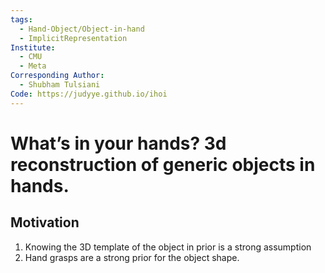 ```yaml
---
tags:
  - Hand-Object/Object-in-hand
  - ImplicitRepresentation
Institute:
  - CMU
  - Meta
Corresponding Author:
  - Shubham Tulsiani
Code: https://judyye.github.io/ihoi
---
```


# What’s in your hands? 3d reconstruction of generic objects in hands.
## Motivation
1. Knowing the 3D template of the object in prior is a strong assumption
2. Hand grasps are a strong prior for the object shape.